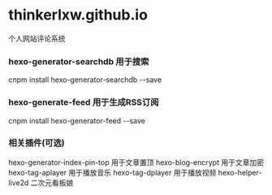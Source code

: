 # thinkerlxw.github.io
个人网站评论系统

### hexo-generator-searchdb 用于搜索
cnpm install hexo-generator-searchdb --save

### hexo-generate-feed 用于生成RSS订阅
cnpm install hexo-generator-feed --save

### 相关插件(可选)
hexo-generator-index-pin-top 用于文章置顶
hexo-blog-encrypt 用于文章加密
hexo-tag-aplayer 用于播放音乐
hexo-tag-dplayer 用于播放视频
hexo-helper-live2d 二次元看板娘

